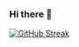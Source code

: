 ### Hi there 👋

[![GitHub Streak](http://github-readme-streak-stats.herokuapp.com?user=Vinchester&theme=dark&background=000000)](https://git.io/streak-stats)

<!--
**Vinchester/Vinchester** is a ✨ _special_ ✨ repository because its `README.md` (this file) appears on your GitHub profile.

Here are some ideas to get you started:

- 🔭 I’m currently working on ...
- 🌱 I’m currently learning ...
- 👯 I’m looking to collaborate on ...
- 🤔 I’m looking for help with ...
- 💬 Ask me about ...
- 📫 How to reach me: ...
- 😄 Pronouns: ...
- ⚡ Fun fact: ...
-->
